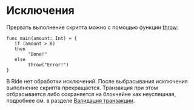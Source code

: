 # Исключения

Прервать выполнение скрипта можно с помощью функции [throw](/en/ride/functions/built-in-functions/exception-functions):

```ride
func main(amount: Int) = {
   if (amount > 0)
   then
        "Done!"
   else
        throw("Error!")
}
```

В Ride нет обработки исключений. После выбрасывания исключения выполнение скрипта прекращается. Транзакция при этом отбрасывается либо сохраняется на блокчейне как неуспешная, подробнее см. в разделе [Валидация транзакции](/ru/blockchain/transaction/transaction-validation).
